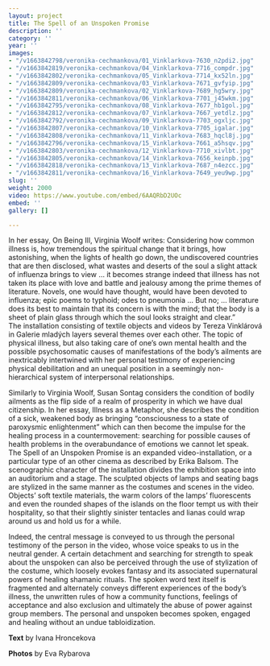 ```yaml
---
layout: project
title: The Spell of an Unspoken Promise
description: ''
category: ''
year: ''
images:
- "/v1663842798/veronika-cechmankova/01_Vinklarkova-7630_n2pdi2.jpg"
- "/v1663842819/veronika-cechmankova/04_Vinklarkova-7716_compdr.jpg"
- "/v1663842802/veronika-cechmankova/05_Vinklarkova-7714_kx52ln.jpg"
- "/v1663842809/veronika-cechmankova/03_Vinklarkova-7671_gvfyip.jpg"
- "/v1663842809/veronika-cechmankova/02_Vinklarkova-7689_hg5wry.jpg"
- "/v1663842811/veronika-cechmankova/06_Vinklarkova-7701_j45wkm.jpg"
- "/v1663842795/veronika-cechmankova/08_Vinklarkova-7677_hb1gol.jpg"
- "/v1663842812/veronika-cechmankova/07_Vinklarkova-7667_yetdlz.jpg"
- "/v1663842792/veronika-cechmankova/09_Vinklarkova-7703_ogxljc.jpg"
- "/v1663842807/veronika-cechmankova/10_Vinklarkova-7705_igalar.jpg"
- "/v1663842808/veronika-cechmankova/11_Vinklarkova-7683_hqcl8j.jpg"
- "/v1663842796/veronika-cechmankova/15_Vinklarkova-7661_a5hsqv.jpg"
- "/v1663842803/veronika-cechmankova/12_Vinklarkova-7710_xivlbt.jpg"
- "/v1663842805/veronika-cechmankova/14_Vinklarkova-7656_keinpb.jpg"
- "/v1663842818/veronika-cechmankova/13_Vinklarkova-7687_n4ezcc.jpg"
- "/v1663842811/veronika-cechmankova/16_Vinklarkova-7649_yeu9wp.jpg"
slug: ''
weight: 2000
video: https://www.youtube.com/embed/6AAQRbD2UOc
embed: ''
gallery: []

---
```

In her essay, On Being Ill, Virginia Woolf writes: Considering how common illness is, how tremendous the spiritual change that it brings, how astonishing, when the lights of health go down, the undiscovered countries that are then disclosed, what wastes and deserts of the soul a slight attack of influenza brings to view … it becomes strange indeed that illness has not taken its place with love and battle and jealousy among the prime themes of literature. Novels, one would have thought, would have been devoted to influenza; epic poems to typhoid; odes to pneumonia … But no; … literature does its best to maintain that its concern is with the mind; that the body is a sheet of plain glass through which the soul looks straight and clear.”  
The installation consisting of textile objects and videos by Tereza Vinklárová in Galerie mladých layers several themes over each other. The topic of physical illness, but also taking care of one’s own mental health and the possible psychosomatic causes of manifestations of the body’s ailments are inextricably intertwined with her personal testimony of experiencing physical debilitation and an unequal position in a seemingly non-hierarchical system of interpersonal relationships.

Similarly to Virginia Woolf, Susan Sontag considers the condition of bodily ailments as the flip side of a realm of prosperity in which we have dual citizenship. In her essay, Illness as a Metaphor, she describes the condition of a sick, weakened body as bringing “consciousness to a state of paroxysmic enlightenment” which can then become the impulse for the healing process in a countermovement: searching for possible causes of health problems in the overabundance of emotions we cannot let speak.  
The Spell of an Unspoken Promise is an expanded video-installation, or a particular type of an other cinema as described by Erika Balsom. The scenographic character of the installation divides the exhibition space into an auditorium and a stage. The sculpted objects of lamps and seating bags are stylized in the same manner as the costumes and scenes in the video. Objects’ soft textile materials, the warm colors of the lamps’ fluorescents and even the rounded shapes of the islands on the floor tempt us with their hospitality, so that their slightly sinister tentacles and lianas could wrap around us and hold us for a while.

Indeed, the central message is conveyed to us through the personal testimony of the person in the video, whose voice speaks to us in the neutral gender. A certain detachment and searching for strength to speak about the unspoken can also be perceived through the use of stylization of the costume, which loosely evokes fantasy and its associated supernatural powers of healing shamanic rituals. The spoken word text itself is fragmented and alternately conveys different experiences of the body’s illness, the unwritten rules of how a community functions, feelings of acceptance and also exclusion and ultimately the abuse of power against group members. The personal and unspoken becomes spoken, engaged and healing without an undue tabloidization.

**Text** by Ivana Hroncekova

**Photos** by Eva Rybarova